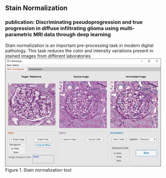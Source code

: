 ## Stain Normalization

### publication: Discriminating pseudoprogression and true progression in diffuse infiltrating glioma using multi-parametric MRI data through deep learning

Stain normalization is an important pre-processing task in modern digital pathology. This task reduces the color and intensity variations present in stained images from different laboratories
![plot](./images/Main.jpg)
Figure 1. Stain normalization tool

